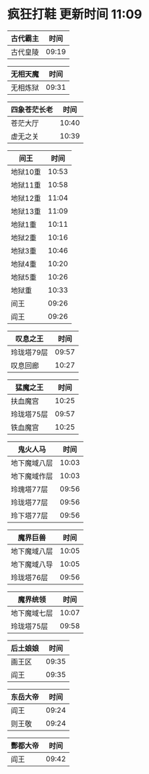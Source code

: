 # 疯狂打鞋 更新时间 11:09

| 古代霸主   | 时间    |
|--------|-------|
| 古代皇陵 | 09:19 |

| 无相天魔   | 时间    |
|--------|-------|
| 无相炼狱 | 09:31 |

| 四象苍茫长老   | 时间    |
|--------|-------|
| 苍茫大厅 | 10:40 |
| 虚无之关 | 10:39 |

| 间王   | 时间    |
|--------|-------|
| 地狱10重 | 10:53 |
| 地狱11重 | 10:58 |
| 地狱12重 | 11:04 |
| 地狱13重 | 11:09 |
| 地狱1重 | 10:11 |
| 地狱2重 | 10:16 |
| 地狱3重 | 10:46 |
| 地狱4重 | 10:20 |
| 地狱5重 | 10:26 |
| 地狱重 | 10:33 |
| 间王 | 09:26 |
| 阎王 | 09:26 |

| 叹息之王   | 时间    |
|--------|-------|
| 玲珑塔79层 | 09:57 |
| 叹息回廊 | 10:27 |

| 猛魔之王   | 时间    |
|--------|-------|
| 扶血魔宫 | 10:25 |
| 玲珑塔75层 | 09:57 |
| 铁血魔宫 | 10:25 |

| 鬼火人马   | 时间    |
|--------|-------|
| 地下魔域八层 | 10:03 |
| 地下魔域作层 | 10:03 |
| 玲瑰塔77层 | 09:56 |
| 玲珑塔77层 | 09:56 |
| 玲下塔77层 | 09:56 |

| 魔界巨兽   | 时间    |
|--------|-------|
| 地下魔域八层 | 10:05 |
| 地下魔域八导 | 10:05 |
| 玲珑塔76层 | 09:56 |

| 魔界统领   | 时间    |
|--------|-------|
| 地下魔域七层 | 10:07 |
| 玲珑塔75层 | 09:58 |

| 后土娘娘   | 时间    |
|--------|-------|
| 画王区 | 09:35 |
| 阎王 | 09:35 |

| 东岳大帝   | 时间    |
|--------|-------|
| 阎王 | 09:24 |
| 则王敬 | 09:24 |

| 酆都大帝   | 时间    |
|--------|-------|
| 阎王 | 09:42 |